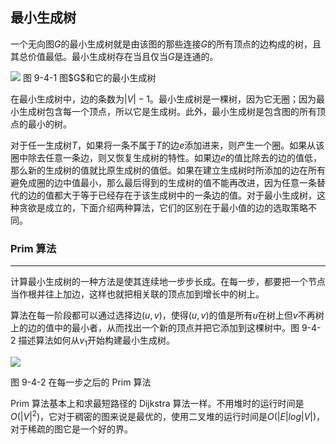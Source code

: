 <!-- @format -->

## 最小生成树

一个无向图$G$的最小生成树就是由该图的那些连接$G$的所有顶点的边构成的树，且其总价值最低。最小生成树存在当且仅当$G$是连通的。

<image src="../../../Images/ch9/9-4-1.png" />
图 9-4-1 图$G$和它的最小生成树

在最小生成树中，边的条数为$|V|-1$。最小生成树是一棵树，因为它无圈；因为最小生成树包含每一个顶点，所以它是生成树。此外，最小生成树是包含图的所有顶点的最小的树。

对于任一生成树$T$，如果将一条不属于$T$的边$e$添加进来，则产生一个圈。如果从该圈中除去任意一条边，则又恢复生成树的特性。如果边$e$的值比除去的边的值低，那么新的生成树的值就比原生成树的值低。如果在建立生成树时所添加的边在所有避免成圈的边中值最小，那么最后得到的生成树的值不能再改进，因为任意一条替代的边的值都大于等于已经存在于该生成树中的一条边的值。对于最小生成树，这种贪欲是成立的，下面介绍两种算法，它们的区别在于最小值的边的选取策略不同。

### Prim 算法

---

计算最小生成树的一种方法是使其连续地一步步长成。在每一步，都要把一个节点当作根并往上加边，这样也就把相关联的顶点加到增长中的树上。

算法在每一阶段都可以通过选择边$(u,v)$，使得$(u,v)$的值是所有$u$在树上但$v$不再树上的边的值中的最小者，从而找出一个新的顶点并把它添加到这棵树中。图 9-4-2 描述算法如何从$v_1$开始构建最小生成树。

<image src="../../../Images/ch9/9-4-2.png">

图 9-4-2 在每一步之后的 Prim 算法

Prim 算法基本上和求最短路径的 Dijkstra 算法一样。不用堆时的运行时间是$O(|V|^2)$，它对于稠密的图来说是最优的，使用二叉堆的运行时间是$O(|E|log|V|)$，对于稀疏的图它是一个好的界。
